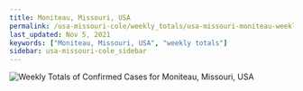 ```yaml
---
title: Moniteau, Missouri, USA
permalink: /usa-missouri-cole/weekly_totals/usa-missouri-moniteau-weekly_totals.html
last_updated: Nov 5, 2021
keywords: ["Moniteau, Missouri, USA", "weekly totals"]
sidebar: usa-missouri-cole_sidebar
---
```


![Weekly Totals of Confirmed Cases for Moniteau, Missouri, USA](/covid_tracker/images/graphs/usa-missouri-moniteau-weekly_totals_graph.png)
